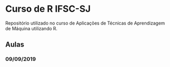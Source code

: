 # Curso de R IFSC-SJ #

Repositório utilizado no curso de Aplicações de Técnicas de Aprendizagem de Máquina utilizando R.

## Aulas 

### 09/09/2019
